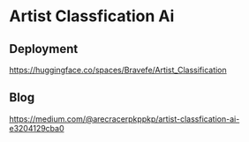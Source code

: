 # Artist Classfication Ai
## Deployment
https://huggingface.co/spaces/Bravefe/Artist_Classification
## Blog
https://medium.com/@arecracerpkppkp/artist-classfication-ai-e3204129cba0
